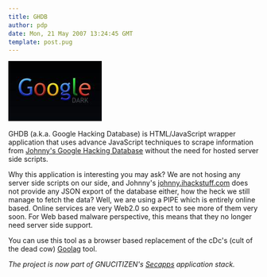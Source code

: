 ```yaml
---
title: GHDB
author: pdp
date: Mon, 21 May 2007 13:24:45 GMT
template: post.pug
---
```


![Ggoogle Dark](/files/2006/10/google-dark.jpg "Ggoogle Dark")

GHDB (a.k.a. Google Hacking Database) is HTML/JavaScript wrapper application that uses advance JavaScript techniques to scrape information from [Johnny's Google Hacking Database](http://johnny.ihackstuff.com/ghdb.php) without the need for hosted server side scripts.

Why this application is interesting you may ask? We are not hosing any server side scripts on our side, and Johnny's [johnny.ihackstuff.com](http://johnny.ihackstuff.com) does not provide any JSON export of the database either, how the heck we still manage to fetch the data? Well, we are using a PIPE which is entirely online based. Online services are very Web2.0 so expect to see more of them very soon. For Web based malware perspective, this means that they no longer need server side support.

You can use this tool as a browser based replacement of the cDc's (cult of the dead cow) [Goolag](http://www.goolag.org/) tool.

_The project is now part of GNUCITIZEN's [Secapps](http://www.secapps.com) application stack._
